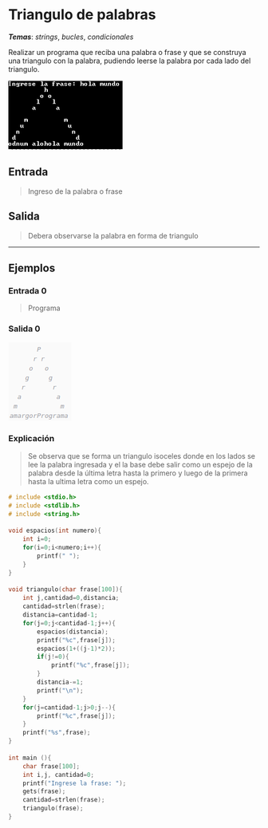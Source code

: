 # Triangulo de palabras

_**Temas**_: _strings_, _bucles_, _condicionales_

Realizar un programa que reciba una palabra o frase y que se construya una triangulo con la palabra, pudiendo leerse la palabra por cada lado del triangulo.

![](img/string.png)

## Entrada

> Ingreso de la palabra o frase

## Salida

> Debera observarse la palabra en forma de triangulo

---

## Ejemplos

### Entrada 0

> Programa

### Salida 0

![](img/triangulo_palabras.png)

### Explicación

> Se observa que se forma un triangulo isoceles donde en los lados se lee la palabra ingresada y el la base debe salir como un espejo de la palabra desde la última letra hasta la primero y luego de la primera hasta la ultima letra como un espejo.

```C
# include <stdio.h>
# include <stdlib.h>
# include <string.h>

void espacios(int numero){
    int i=0;
    for(i=0;i<numero;i++){
        printf(" ");
    }
}

void triangulo(char frase[100]){
    int j,cantidad=0,distancia;
    cantidad=strlen(frase);
    distancia=cantidad-1;
    for(j=0;j<cantidad-1;j++){
        espacios(distancia);
        printf("%c",frase[j]);
        espacios(1+((j-1)*2));
        if(j!=0){
            printf("%c",frase[j]);
        }
        distancia-=1;
        printf("\n");
    }
    for(j=cantidad-1;j>0;j--){
        printf("%c",frase[j]);
    }
    printf("%s",frase);
}

int main (){
    char frase[100];
    int i,j, cantidad=0;
    printf("Ingrese la frase: ");
    gets(frase);
    cantidad=strlen(frase);
    triangulo(frase);
}

```
